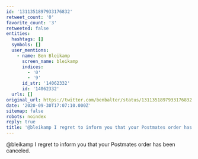 ```yaml
---
id: '1311351897933176832'
retweet_count: '0'
favorite_count: '3'
retweeted: false
entities:
  hashtags: []
  symbols: []
  user_mentions:
    - name: Ben Bleikamp
      screen_name: bleikamp
      indices:
        - '0'
        - '9'
      id_str: '14062332'
      id: '14062332'
  urls: []
original_url: https://twitter.com/benbalter/status/1311351897933176832
date: '2020-09-30T17:07:10.000Z'
sitemap: false
robots: noindex
reply: true
title: '@bleikamp I regret to inform you that your Postmates order has been canceled.'
---
```


@bleikamp I regret to inform you that your Postmates order has been canceled.